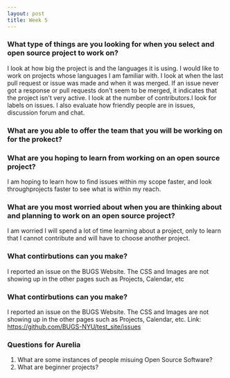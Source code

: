 ```yaml
---
layout: post
title: Week 5
---
```


### What type of things are you looking for when you select and open source project to work on?

I look at how big the project is and the languages it is using. I would like to work on projects whose languages I am familiar with. 
I look at when the last pull request or issue was made and when it was merged. If an issue never got a response or pull requests don't seem to be merged, it indicates that the project isn't very active. I look at the number of contributors.I look for labels on issues. I also evaluate how friendly people are in issues, discussion forum and chat. 

### What are you able to offer the team that you will be working on for the prokect?

### What are you hoping to learn from working on an open source project?
I am hoping to learn how to find issues within my scope faster, and look throughprojects faster to see what is within my reach.

### What are you most worried about when you are thinking about and planning to work on an open source project?

I am worried I will spend a lot of time learning about a project, only to learn that I cannot contribute and will have to choose another project.

### What contirbutions can you make?

I reported an issue on the BUGS Website. The CSS and Images are not showing up in the other pages such as Projects, Calendar, etc
### What contirbutions can you make?

I reported an issue on the BUGS Website. The CSS and Images are not showing up in the other pages such as Projects, Calendar, etc.
Link: https://github.com/BUGS-NYU/test_site/issues

### Questions for Aurelia
1. What are some instances of people misuing Open Source Software?
2. What are beginner projects?
